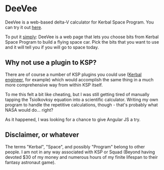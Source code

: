 DeeVee
==========

DeeVee is a web-based delta-V calculator for Kerbal Space Program. You can try it out [here](https://dkleto.github.io/deevee/app/).

To put it [simply](https://xkcd.com/1133/): DeeVee is a web page that lets you choose bits from Kerbal Space Program to build a flying space car. Pick the bits that you want to use and it will tell you if you will go to space today.

## Why not use a plugin to KSP?

There are of course a number of KSP plugins you could use ([Kerbal engineer](http://forum.kerbalspaceprogram.com/threads/18230-1-0-4-Kerbal-Engineer-Redux-v1-0-18-0), for example) which would accomplish the same thing in a much more comprehensive way from within KSP itself.

To me this felt a bit like cheating, but I was still getting tired of manually tapping the Tsiolkovksy equation into a scientific calculator. Writing my own program to handle the repetitive calculations, though - that's probably what NASA would do... right?

As it happened, I was looking for a chance to give Angular JS a try.

## Disclaimer, or whatever

The terms "Kerbal", "Space", and possibly "Program" belong to other people. I am not in any way associated with KSP or Squad (Beyond having devoted $30 of my money and numerous hours of my finite lifespan to their fantasy astronaut game).
